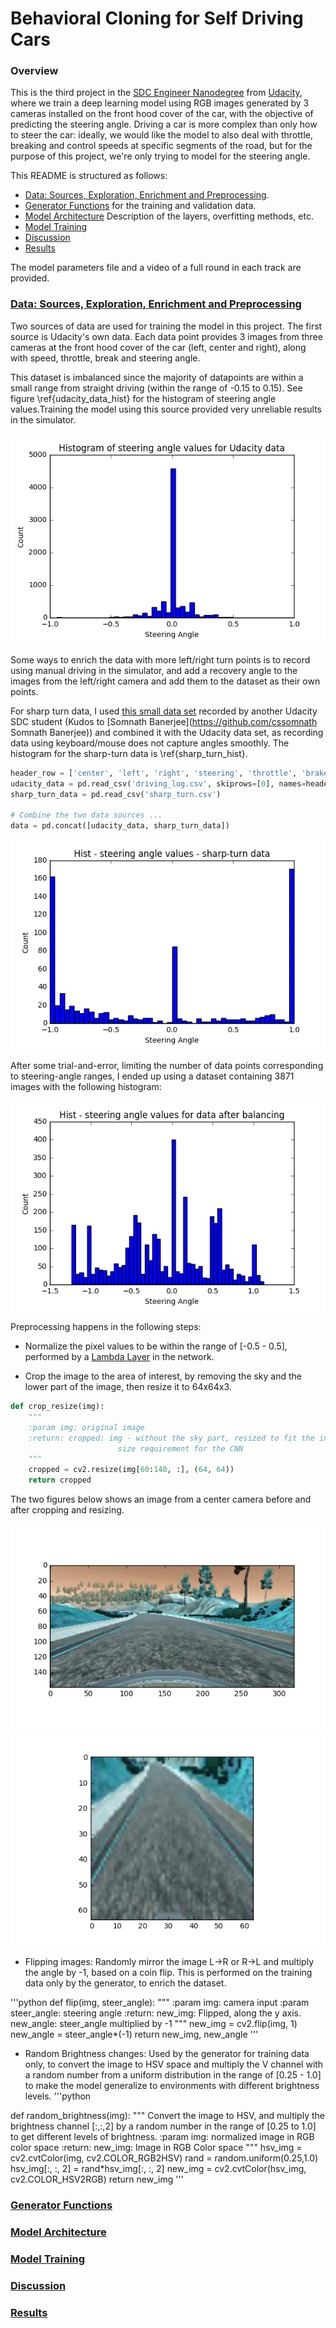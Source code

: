 # Behavioral Cloning for Self Driving Cars

### Overview

This is the third project in the [SDC Engineer Nanodegree](https://www.udacity.com/course/self-driving-car-engineer-nanodegree--nd013 "SDC Engineer Nanodegree")  from [Udacity](https://www.udacity.com/ "Udacity"), where we train a deep learning model using RGB images generated by 3 cameras installed on the front hood cover of the car, with the objective of predicting the steering angle. Driving a car is more complex than only how to steer the car: ideally, we would like the model to also deal with throttle, breaking and control speeds at specific segments of the road, but for the purpose of this project, we're only trying to model for the steering angle.

This README is structured as follows: 

* [Data: Sources, Exploration, Enrichment and Preprocessing](#section_0).
* [Generator Functions](#section_1) for the training and validation data.
* [Model Architecture](#section_2) Description of the layers, overfitting methods, etc.
* [Model Training](#section_3)
* [Discussion](#section_4)
* [Results](#section_5)

The model parameters file and a video of a full round in each track are provided.


### [Data: Sources, Exploration, Enrichment and Preprocessing](#section_0)

Two sources of data are used for training the model in this project. The first source is Udacity's own data. Each data point provides 3 images from three cameras at the front hood cover of the car (left, center and right), along with speed, throttle, break and steering angle.

This dataset is imbalanced since the majority of datapoints are within a small range from straight driving (within the range of -0.15 to 0.15). See figure \ref{udacity_data_hist} for the histogram of steering angle values.Training the model using this source provided very unreliable results in the simulator.

![{udacity_data_hist}](figs/udacity_data.png)

Some ways to enrich the data with more left/right turn points is to record using manual driving in the simulator, and add a recovery angle to the images from the left/right camera and add them to the dataset as their own points.

For sharp turn data, I used [this small data set](https://github.com/cssomnath/udacity-sdc/blob/master/carnd-projects/CarND-Behavioral-Cloning/sharp_turn.zip "Sharp Turn data") recorded by another Udacity SDC student (Kudos to [Somnath Banerjee](https://github.com/cssomnath Somnath Banerjee)) and combined it with the Udacity data set, as recording data using keyboard/mouse does not capture angles smoothly. The histogram for the sharp-turn data is \ref{sharp_turn_hist}.



```python
header_row = ['center', 'left', 'right', 'steering', 'throttle', 'brake', 'speed']
udacity_data = pd.read_csv('driving_log.csv', skiprows=[0], names=header_row)
sharp_turn_data = pd.read_csv('sharp_turn.csv')

# Combine the two data sources ...
data = pd.concat([udacity_data, sharp_turn_data])
```

![{sharp_turn_hist}](figs/sharp_turn_data.png)

After some trial-and-error, limiting the number of data points corresponding to steering-angle ranges, I ended up using a dataset containing 3871 images with the following histogram:

![{equalized_data_hist}](figs/equalized_data.png)

Preprocessing happens in the following steps:

* Normalize the pixel values to be within the range of [-0.5 - 0.5], performed by a [Lambda Layer](https://keras.io/layers/core/#lambda "Lambda Layer") in the network.

* Crop the image to the area of interest, by removing the sky and the lower part of the image, then resize it to 64x64x3.

```python
def crop_resize(img):
    """
    :param img: original image
    :return: cropped: img - without the sky part, resized to fit the input
                        size requirement for the CNN
    """
    cropped = cv2.resize(img[60:140, :], (64, 64))
    return cropped

```

The two figures below shows an image from a center camera before and after cropping and resizing.

![{center_img}](figs/center_img.png)
![{cropped_resized}](figs/cropped_resized.png)



* Flipping images: Randomly mirror the image L->R or R->L and multiply the angle by -1, based on a coin flip. This is performed on the training data only by the generator, to enrich the dataset.

'''python
def flip(img, steer_angle):
    """
    :param img: camera input
    :param steer_angle: steering angle
    :return: new_img: Flipped, along the y axis.
             new_angle: steer_angle multiplied by -1
    """
    new_img = cv2.flip(img, 1)
    new_angle = steer_angle*(-1)
    return new_img, new_angle
 '''

* Random Brightness changes: Used by the generator for training data only, to convert the image to HSV space and multiply the V channel with a random number from a uniform distribution in the range of [0.25 - 1.0] to make the model generalize to environments with different brightness levels.
'''python

def random_brightness(img):
    """
    Convert the image to HSV, and multiply the brightness channel [:,:,2]
    by a random number in the range of [0.25 to 1.0] to get different levels of
    brightness.
    :param img: normalized image in RGB color space
    :return: new_img: Image in RGB Color space
    """
    hsv_img = cv2.cvtColor(img, cv2.COLOR_RGB2HSV)
    rand = random.uniform(0.25,1.0)
    hsv_img[:, :, 2] = rand*hsv_img[:, :, 2]
    new_img = cv2.cvtColor(hsv_img, cv2.COLOR_HSV2RGB)
    return new_img
'''


### [Generator Functions](#section_1)

### [Model Architecture](#section_2)

### [Model Training](#section_3)

### [Discussion](#section_4)

### [Results](#section_5)




